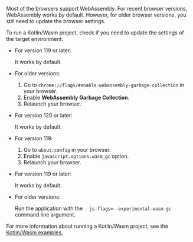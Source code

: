 [//]: # (title: Troubleshooting)

Most of the browsers support WebAssembly. For recent browser versions, WebAssembly works by default. However,
for older browser versions, you still need to update the browser settings.

To run a Kotlin/Wasm project, check if you need to update the settings of the target environment:

<tabs>
<tab title="Chrome">

* For version 119 or later:
  
  It works by default.

* For older versions:

    1. Go to `chrome://flags/#enable-webassembly-garbage-collection` in your browser.
    2. Enable **WebAssembly Garbage Collection**.
    3. Relaunch your browser.

</tab>
<tab title="Firefox">

* For version 120 or later:
  
  It works by default.

* For version 119:

  1. Go to `about:config` in your browser.
  2. Enable `javascript.options.wasm_gc` option.
  3. Relaunch your browser.

</tab>
<tab title="Edge">

* For version 119 or later:

  It works by default.

* For older versions:

  Run the application with the `--js-flags=--experimental-wasm-gc` command line argument.

</tab>
</tabs>

For more information about running a Kotlin/Wasm project, see the [Kotlin/Wasm examples.](https://github.com/Kotlin/kotlin-wasm-examples#readme) 